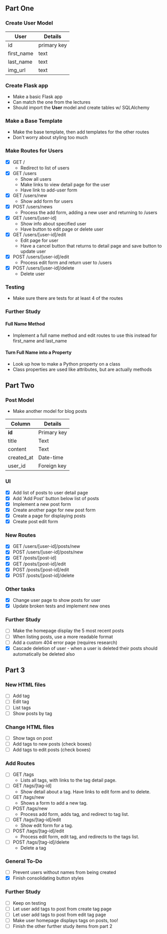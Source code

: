 ## Part One

### Create User Model

| User | Details |
|-|-|
| id | primary key |
| first_name | text |
| last_name | text |
| img_url | text |

### Create Flask app

- Make a basic Flask app
- Can match the one from the lectures
- Should import the **User** model and create tables w/ SQLAlchemy

### Make a Base Template

- Make the base template, then add templates for the other routes
- Don't worry about styling too much

### Make Routes for Users

- [x] GET /
  - Redirect to list of users
- [x] GET /users
  - Show all users
  - Make links to view detail page for the user
  - Have link to add-user form
- [x] GET /users/new
  - Show add form for users
- [x] POST /users/news
  - Process the add form, adding a new user and returning to /users
- [x] GET /users/[user-id]
  - Show info about specified user
  - Have button to edit page or delete user
- [x] GET /users/[user-id]/edit
  - Edit page for user
  - Have a cancel button that returns to detail page and save button to update user
- [x] POST /users/[user-id]/edit
  - Process edit form and return user to /users
- [x] POST /users/[user-id]/delete
  - Delete user

### Testing

- Make sure there are tests for at least 4 of the routes

### Further Study

#### Full Name Method

- Implement a full name method and edit routes to use this instead for first_name and last_name

#### Turn Full Name into a Property

- Look up how to make a Python property on a class
- Class properties are used like attributes, but are actually methods

## Part Two

### Post Model

- Make another model for blog posts

| Column | Details |
|-| - |
|**id**|Primary key|
|title|Text|
|content|Text|
|created_at|Date-time|
|user_id|Foreign key|

### UI

- [x] Add list of posts to user detail page
- [x] Add 'Add Post' button below list of posts
- [x] Implement a new post form
- [x] Create another page for new post form
- [x] Create a page for displaying posts
- [x] Create post edit form

### New Routes

- [x] GET /users/[user-id]/posts/new
- [x] POST /users/[user-id]/posts/new
- [x] GET /posts/[post-id]
- [x] GET /posts/[post-id]/edit
- [x] POST /posts/[post-id]/edit
- [x] POST /posts/[post-id]/delete

### Other tasks

- [x] Change user page to show posts for user
- [x] Update broken tests and implement new ones

### Further Study

- [ ] Make the homepage display the 5 most recent posts
- [ ] When listing posts, use a more readable format
- [ ] Add a custom 404 error page (requires research)
- [x] Cascade deletion of user - when a user is deleted their posts should automatically be deleted also

## Part 3

### New HTML files

- [ ] Add tag
- [ ] Edit tag
- [ ] List tags
- [ ] Show posts by tag

### Change HTML files

- [ ] Show tags on post
- [ ] Add tags to new posts (check boxes)
- [ ] Add tags to edit posts (check boxes)

### Add Routes

- [ ] GET /tags
  - Lists all tags, with links to the tag detail page.
- [ ] GET /tags/[tag-id]
  - Show detail about a tag. Have links to edit form and to delete.
- [ ] GET /tags/new
  - Shows a form to add a new tag.
- [ ] POST /tags/new
  - Process add form, adds tag, and redirect to tag list.
- [ ] GET /tags/[tag-id]/edit
  - Show edit form for a tag.
- [ ] POST /tags/[tag-id]/edit
  - Process edit form, edit tag, and redirects to the tags list.
- [ ] POST /tags/[tag-id]/delete
  - Delete a tag

### General To-Do

- [ ] Prevent users without names from being created
- [x] Finish consolidating button styles

### Further Study

- [ ] Keep on testing
- [ ] Let user add tags to post from create tag page
- [ ] Let user add tags to post from edit tag page
- [ ] Make user homepage displays tags on posts, too!
- [ ] Finish the other further study items from part 2
